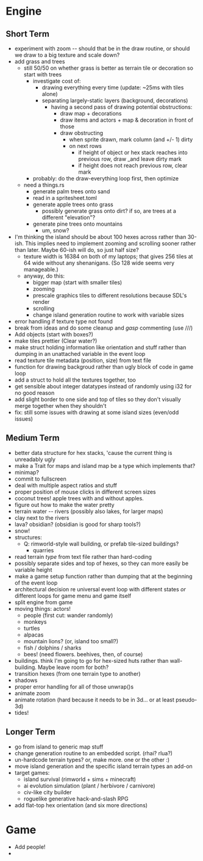 Engine
======

Short Term
----------
- experiment with zoom -- should that be in the draw routine, or should
  we draw to a big texture and scale down?
- add grass and trees
  - still 50/50 on whether grass is better as terrain tile or decoration
   so start with trees
      - investigate cost of:
          - drawing everything every time (update: ~25ms with tiles alone)
          -  separating largely-static layers (background, decorations) 
             + having a second pass of drawing potential obstructions:
               - draw map + decorations
               - draw items and actors + map & decoration in front of those
               - draw obstructing 
                  - when sprite drawn, mark column (and +/- 1) dirty
                  - on next rows
                    - if height of object or hex stack reaches
                      into previous row, draw _and leave dirty mark
                    - if height does not reach previous row, clear mark
      - probably: do the draw-everything loop first, then optimize
  - need a things.rs
    - generate palm trees onto sand 
    - read in a spritesheet.toml
    - generate apple trees onto grass
      - possibly generate grass onto dirt? if so, are trees at a different
        "elevation"?
    - generate pine trees onto mountains
      - um, snow?
- I'm thinking the island should be about 100 hexes across rather than
  30-ish. This implies need to implement zooming and scrolling sooner
  rather than later. Maybe 60-ish will do, so just half size?
  - texture width is 16384 on both of my laptops; that gives 256 tiles at 64
    wide without any shenanigans. (So 128 wide seems very manageable.)
  - anyway, do this:
    - bigger map (start with smaller tiles)
    - zooming
     - prescale graphics tiles to different resolutions because SDL's
       render 
    - scrolling
    - change island generation routine to work with variable sizes
- error handling if texture type not found
- break from ideas and do some cleanup and *gasp* commenting (use ///)
- Add objects (start with boxes?)
- make tiles prettier (Clear water?)
- make struct holding information like orientation and stuff
  rather than dumping in an unattached variable in the event
  loop
- read texture tile metadata (position, size) from text file
- function for drawing backgroud rather than ugly block of code
  in game loop
- add a struct to hold all the textures together, too
- get sensible about integer datatypes instead of randomly using i32 for no
    good reason
- add slight border to one side and top of tiles so they don't visually
    merge together when they shouldn't
- fix: still some issues with drawing at some island sizes (even/odd issues)


Medium Term
-----------
- better data structure for hex stacks, 'cause the current thing is
   unreadably ugly
- make a Trait for maps and island map be a type which implements that?
- minimap?
- commit to fullscreen
 - deal with multiple aspect ratios and stuff
 - proper position of mouse clicks in different screen sizes
- coconut trees! apple trees with and without apples.
- figure out how to make the water pretty
- terrain water -- rivers (possibly also lakes, for larger maps)
- clay next to the rivers
- lava? obsidian? (obsidian is good for sharp tools?)
- snow!
- structures:
  - Q: rimworld-style wall building, or prefab tile-sized buildings?
    - quarries
- read terrain _type_ from text file rather than hard-coding
- possibly separate sides and top of hexes, so they can more easily be
  variable height
- make a game setup function rather than dumping that at the beginning
    of the event loop
- architectural decision re universal event loop with different states
  _or_ different loops for game menu and game itself
- split engine from game
- moving things: actors!
  - people (first cut: wander randomly)
  - monkeys
  - turtles 
  - alpacas 
  - mountain lions? (or, island too small?)
  - fish / dolphins / sharks
  - bees! (need flowers. beehives, then, of course)
- buildings. think I'm going to go for hex-sized huts rather than
   wall-building. Maybe leave room for both?
- transition hexes (from one terrain type to another)
- shadows
- proper error handling for all of those unwrap()s
- animate zoom
- animate rotation (hard because it needs to be in 3d... or at least
   pseudo-3d)
- tides!

Longer Term
-----------

- go from island to generic map stuff
- change generation routine to an embedded script. (rhai? rlua?)
- un-hardcode terrain types? or, make more. one or the other :)
- move island generation and the specific island terrain types
   an add-on
- target games:
  - island survival (rimworld + sims + minecraft)
  - ai evolution simulation (plant / herbivore / carnivore)
  - civ-like city builder
  - roguelike generative hack-and-slash RPG
- add flat-top hex orientation (and six more directions)

Game
====

- Add people!
- 

